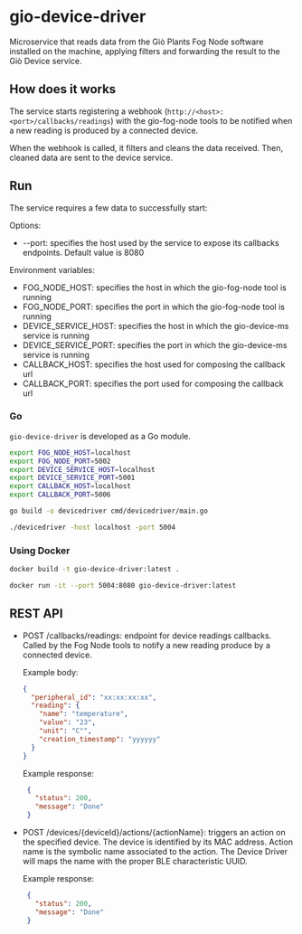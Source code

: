 # gio-device-driver
Microservice that reads data from the Giò Plants Fog Node software installed on the machine, applying filters and
forwarding the result to the Giò Device service.

## How does it works

The service starts registering a webhook (`http://<host>:<port>/callbacks/readings`) with the gio-fog-node tools to be notified when a new reading is produced by a connected device.

When the webhook is called, it filters and cleans the data received. Then, cleaned data are sent to the device service.

## Run

The service requires a few data to successfully start:

Options:

- --port: specifies the host used by the service to expose its callbacks endpoints. Default value is 8080

Environment variables:

- FOG_NODE_HOST: specifies the host in which the gio-fog-node tool is running
- FOG_NODE_PORT: specifies the port in which the gio-fog-node tool is running
- DEVICE_SERVICE_HOST: specifies the host in which the gio-device-ms service is running
- DEVICE_SERVICE_PORT: specifies the port in which the gio-device-ms service is running
- CALLBACK_HOST: specifies the host used for composing the callback url
- CALLBACK_PORT: specifies the port used for composing the callback url

### Go
`gio-device-driver` is developed as a Go module.
```bash
export FOG_NODE_HOST=localhost
export FOG_NODE_PORT=5002
export DEVICE_SERVICE_HOST=localhost
export DEVICE_SERVICE_PORT=5001
export CALLBACK_HOST=localhost
export CALLBACK_PORT=5006

go build -o devicedriver cmd/devicedriver/main.go

./devicedriver -host localhost -port 5004
```

### Using Docker

```bash
docker build -t gio-device-driver:latest .

docker run -it --port 5004:8080 gio-device-driver:latest
```

## REST API

- POST /callbacks/readings: endpoint for device readings callbacks. Called by the Fog Node tools to notify a new reading produce by a connected device.

    Example body:
    
  ```json
  {
    "peripheral_id": "xx:xx:xx:xx",
    "reading": {
      "name": "temperature",
      "value": "23",
      "unit": "C°",
      "creation_timestamp": "yyyyyy"  
    }
  }
  ```

    Example response:
    
     ```json
      {
        "status": 200,
        "message": "Done"
      }
     ```
  
 - POST /devices/{deviceId}/actions/{actionName}: triggers an action on the specified device. The device is identified by its MAC address. Action name is the symbolic name associated to the action. The Device Driver will maps the name with the proper BLE characteristic UUID.
   
    Example response:
    
     ```json
      {
        "status": 200,
        "message": "Done"
      }
     ```